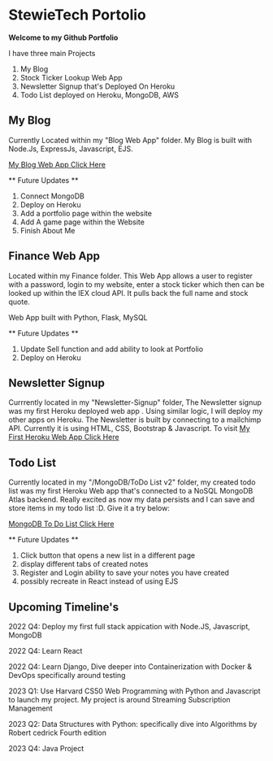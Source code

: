 # StewieTech Portolio

<b> Welcome to my Github Portfolio </b>

I have three main Projects
1) My Blog
2) Stock Ticker Lookup Web App 
3) Newsletter Signup that's Deployed On Heroku
4) Todo List deployed on Heroku, MongoDB, AWS

<h2> My Blog </h2>
Currently Located within my "Blog Web App" folder.
My Blog is built with Node.Js, ExpressJs, Javascript, EJS.

<a href="https://fast-forest-90327.herokuapp.com/">My Blog Web App Click Here</a>

** Future Updates **
1) Connect MongoDB 
2) Deploy on Heroku
3) Add a portfolio page within the website
4) Add A game page within the Website
5) Finish About Me


<h2> Finance Web App </h2>
Located within my Finance folder. This Web App allows a user to register with a password, login to my website, enter a stock ticker which then can be looked up within the IEX cloud API. It pulls back the full name and stock quote. 

Web App built with Python, Flask, MySQL 

** Future Updates **
1) Update Sell function and add ability to look at Portfolio
2) Deploy on Heroku


<h2> Newsletter Signup </h2>

Currrently located in my "Newsletter-Signup" folder, The Newsletter signup was my first Heroku deployed web app . Using similar logic, I will deploy my other apps on Heroku. The Newsletter is built by connecting to a mailchimp API. Currently it is using HTML, CSS, Bootstrap & Javascript. To visit 
<a href="https://vast-plains-87636.herokuapp.com/">My First Heroku Web App Click Here</a>

<h2> Todo List </h2>
Currently located in my "/MongoDB/ToDo List v2" folder, my created todo list was my first Heroku Web app that's connected to a NoSQL MongoDB Atlas backend. Really excited as now my data persists and I can save and store items in my todo list :D. Give it a try below:

<a href="https://agile-beach-90076.herokuapp.com/">MongoDB To Do List Click Here</a>

** Future Updates **
1) Click button that opens a new list in a different page
2) display different tabs of created notes
3) Register and Login ability to save your notes you have created
4) possibly recreate in React instead of using EJS



<h2> Upcoming Timeline's </h2>
<p>
2022 Q4: Deploy my first full stack appication with Node.JS, Javascript, MongoDB

2022 Q4: Learn React

2022 Q4: Learn Django, Dive deeper into Containerization with Docker & DevOps specifically around testing

2023 Q1: Use Harvard CS50 Web Programming with Python and Javascript to launch my project. My project is around Streaming Subscription Management

2023 Q2: Data Structures with Python: specifically dive into Algorithms by Robert cedrick Fourth edition
  
2023 Q4: Java Project
</p>



